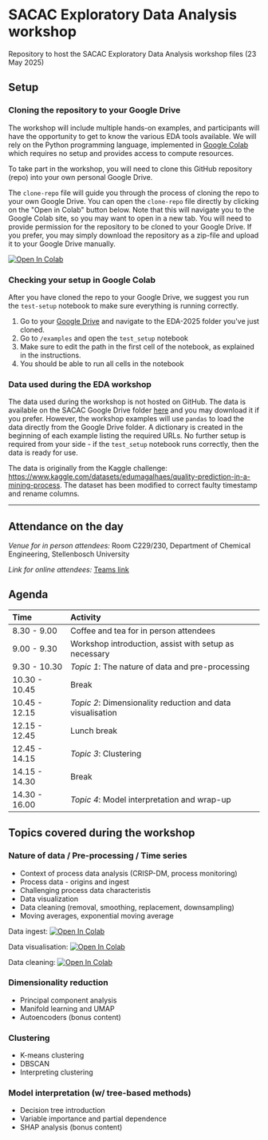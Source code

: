 # SACAC Exploratory Data Analysis workshop
Repository to host the SACAC Exploratory Data Analysis workshop files (23 May 2025)

## Setup

### Cloning the repository to your Google Drive
The workshop will include multiple hands-on examples, and participants will have the opportunity to get to know the various EDA tools available. We will rely on the Python programming language, implemented in [Google Colab](https://colab.google/) which requires no setup and provides access to compute resources.

To take part in the workshop, you will need to clone this GitHub repository (repo) into your own personal Google Drive.

The `clone-repo` file will guide you through the process of cloning the repo to your own Google Drive. You can open the `clone-repo` file directly by clicking on the "Open in Colab" button below. Note that this will navigate you to the Google Colab site, so you may want to open in a new tab. You will need to provide permission for the repository to be cloned to your Google Drive. If you prefer, you may simply download the repository as a zip-file and upload it to your Google Drive manually.

[![Open In Colab](https://colab.research.google.com/assets/colab-badge.svg)](https://colab.research.google.com/github/sacac-resources/EDA-2025/blob/main/clone-repo.ipynb)

### Checking your setup in Google Colab
After you have cloned the repo to your Google Drive, we suggest you run the `test-setup` notebook to make sure everything is running correctly. 
1. Go to your [Google Drive](https://drive.google.com/) and navigate to the EDA-2025 folder you've just cloned.
2. Go to `/examples` and open the `test_setup` notebook
3. Make sure to edit the path in the first cell of the notebook, as explained in the instructions.
4. You should be able to run all cells in the notebook

### Data used during the EDA workshop
The data used during the workshop is not hosted on GitHub. The data is available on the SACAC Google Drive folder [here](https://drive.google.com/drive/folders/1YcMv9eZFhopJvv1TjTTH029e5ufIw8c_?usp=drive_link) and you may download it if you prefer. However, the workshop examples will use `pandas` to load the data directly from the Google Drive folder. A dictionary is created in the beginning of each example listing the required URLs. No further setup is required from your side - if the `test_setup` notebook runs correctly, then the data is ready for use.

The data is originally from the Kaggle challenge: https://www.kaggle.com/datasets/edumagalhaes/quality-prediction-in-a-mining-process.
The dataset has been modified to correct faulty timestamp and rename columns.

_______________________________________________________________________
## Attendance on the day
_Venue for in person attendees:_
Room C229/230, Department of Chemical Engineering, Stellenbosch University

_Link for online attendees:_
[Teams link](https://teams.microsoft.com/l/meetup-join/19%3ameeting_Nzg1N2RlZmQtYmMzMC00NGE5LWFmNjctNDQ3ZTAwNTQxYTc4%40thread.v2/0?context=%7b%22Tid%22%3a%22a6fa3b03-0a3c-4258-8433-a120dffcd348%22%2c%22Oid%22%3a%226d166535-09ed-44dc-a121-8bcc07886777%22%7d)

## Agenda
| Time          | Activity|
| :---          | :--- |
| 8.30 - 9.00   | Coffee and tea for in person attendees |
| 9.00 - 9.30   | Workshop introduction, assist with setup as necessary |
| 9.30 - 10.30  | *Topic 1*: The nature of data and pre-processing |
| 10.30 - 10.45 | Break |
| 10.45 - 12.15 | *Topic 2*: Dimensionality reduction and data visualisation |
| 12.15 - 12.45 | Lunch break |
| 12.45 - 14.15 | *Topic 3*: Clustering |
| 14.15 - 14.30 | Break |
| 14.30 - 16.00 | *Topic 4*: Model interpretation and wrap-up |

## Topics covered during the workshop
### Nature of data / Pre-processing / Time series
* Context of process data analysis (CRISP-DM, process monitoring)
* Process data - origins and ingest
* Challenging process data characteristis
* Data visualization
* Data cleaning (removal, smoothing, replacement, downsampling)
* Moving averages, exponential moving average


Data ingest: [![Open In Colab](https://colab.research.google.com/assets/colab-badge.svg)](https://colab.research.google.com/github/sacac-resources/EDA-2025/blob/main/examples/data_ingest.ipynb)

Data visualisation: [![Open In Colab](https://colab.research.google.com/assets/colab-badge.svg)](https://colab.research.google.com/github/sacac-resources/EDA-2025/blob/main/examples/data_visualization.ipynb)

Data cleaning: [![Open In Colab](https://colab.research.google.com/assets/colab-badge.svg)](https://colab.research.google.com/github/sacac-resources/EDA-2025/blob/main/examples/data_cleaning.ipynb)


### Dimensionality reduction
*	Principal component analysis
*	Manifold learning and UMAP
*	Autoencoders (bonus content)

### Clustering
*	K-means clustering
*	DBSCAN
*	Interpreting clustering

### Model interpretation (w/ tree-based methods)
*	Decision tree introduction
*	Variable importance and partial dependence
*	SHAP analysis (bonus content)

